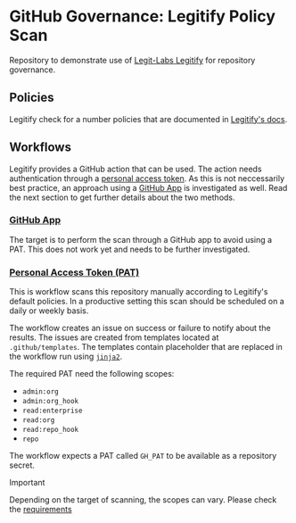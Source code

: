 # GitHub Governance: Legitify Policy Scan

Repository to demonstrate use of [Legit-Labs Legitify](https://github.com/legit-labs/legitify) for repository governance.

## Policies

Legitify check for a number policies that are documented in [Legitify's docs](https://legitify.dev/github/).

## Workflows

Legitify provides a GitHub action that can be used. The action needs authentication through a [personal access token](#personal-access-token-pat). As this is not neccessarily best practice, an approach using a [GitHub App](#github-app) is investigated as well. Read the next section to get further details about the two methods.

### [GitHub App](./.github/workflows/legitify-repo-scan-gh-app.yml)

The target is to perform the scan through a GitHub app to avoid using a PAT. This does not work yet and needs to be further investigated.

### [Personal Access Token (PAT)](./.github/workflows/legitify-repo-scan-pat.yml)

This is workflow scans this repository manually according to Legitify's default policies. In a productive setting this scan should be scheduled on a daily or weekly basis.

The workflow creates an issue on success or failure to notify about the results. The issues are created from templates located at `.github/templates`. The templates contain placeholder that are replaced in the workflow run using [`jinja2`](https://jinja.palletsprojects.com/en/3.0.x/).

The required PAT need the following scopes: 

- `admin:org`
- `admin:org_hook`
- `read:enterprise`
- `read:org`
- `read:repo_hook`
- `repo`

The workflow expects a PAT called `GH_PAT` to be available as a repository secret.

> [!IMPORTANT]
> Depending on the target of scanning, the scopes can vary. Please check the [requirements](https://github.com/legit-labs/legitify?tab=readme-ov-file#requirements)



